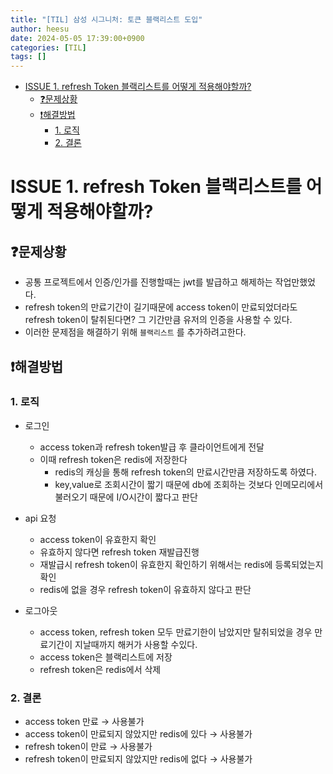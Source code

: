 ```yaml
---
title: "[TIL] 삼성 시그니처: 토큰 블랙리스트 도입"
author: heesu
date: 2024-05-05 17:39:00+0900
categories: [TIL]
tags: []
---
```


- [ISSUE 1. refresh Token 블랙리스트를 어떻게 적용해야할까?](#issue-1-refresh-token-블랙리스트를-어떻게-적용해야할까)
  * [❓문제상황](#문제상황)
  * [❗해결방법](#해결방법)
    + [1. 로직](#1-로직)
    + [2. 결론](#2-결론)


# ISSUE 1. refresh Token 블랙리스트를 어떻게 적용해야할까?

## ❓**문제상황**

- 공통 프로젝트에서 인증/인가를 진행할때는 jwt를 발급하고 해제하는 작업만했었다.
- refresh token의 만료기간이 길기때문에 access token이 만료되었더라도 refresh token이 탈취된다면? 그 기간만큼 유저의 인증을 사용할 수 있다.
- 이러한 문제점을 해결하기 위해 `블랙리스트` 를 추가하려고한다.

## ❗**해결방법**

### 1. 로직
  - 로그인
    - access token과 refresh token발급 후 클라이언트에게 전달
    - 이때 refresh token은 redis에 저장한다
      - redis의 캐싱을 통해 refresh token의 만료시간만큼 저장하도록 하였다.
      - key,value로 조회시간이 짧기 때문에 db에 조회하는 것보다 인메모리에서 불러오기 때문에 I/O시간이 짧다고 판단


- api 요청

  - access token이 유효한지 확인
  - 유효하지 않다면 refresh token 재발급진행
  - 재발급시 refresh token이 유효한지 확인하기 위해서는 redis에 등록되었는지 확인
  - redis에 없을 경우 refresh token이 유효하지 않다고 판단



- 로그아웃

  - access token, refresh token 모두 만료기한이 남았지만 탈취되었을 경우 만료기간이 지날때까지 해커가 사용할 수있다.
  - access token은 블랙리스트에 저장
  - refresh token은 redis에서 삭제


### 2. 결론
  - access token 만료 → 사용불가
  - access token이 만료되지 않았지만 redis에 있다 → 사용불가
  - refresh token이 만료 → 사용불가
  - refresh token이 만료되지 않았지만 redis에 없다 → 사용불가
